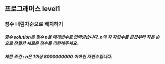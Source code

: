 ## 프로그래머스 level1
### 정수 내림차순으로 배치하기
##### 함수 solution은 정수 n을 매개변수로 입력받습니다. n의 각 자릿수를 큰것부터 작은 순으로 정렬한 새로운 정수를 리턴해주세요.

##### 제한 조건 : n은 1이상 8000000000 이하인 자연수입니다.
